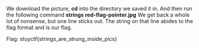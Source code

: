 We download the picture, **cd** into the directory we saved it in.
And then run the following command **strings red-flag-pointer.jpg**
We get back a whole lot of nonsense, but one line sticks out.
The string on that line abides to the flag format and is our flag.

Flag: stuyctf{strings_are_strung_inside_pics}
